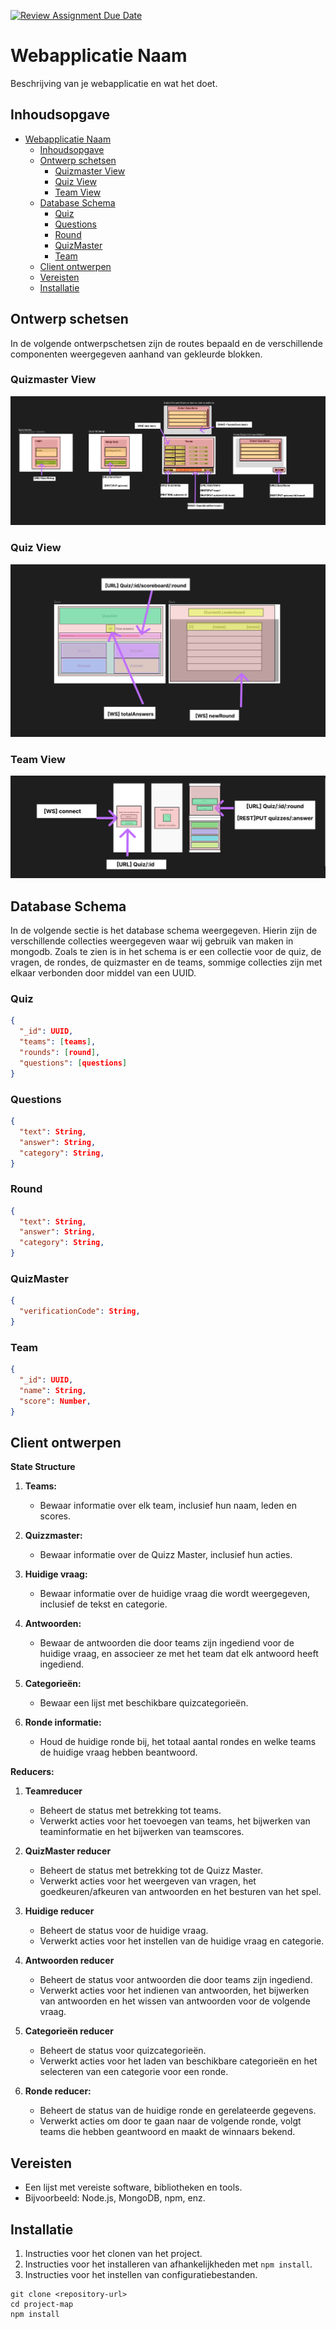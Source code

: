 [![Review Assignment Due Date](https://classroom.github.com/assets/deadline-readme-button-24ddc0f5d75046c5622901739e7c5dd533143b0c8e959d652212380cedb1ea36.svg)](https://classroom.github.com/a/nfN6GiDF)

# Webapplicatie Naam

Beschrijving van je webapplicatie en wat het doet.

## Inhoudsopgave
- [Webapplicatie Naam](#webapplicatie-naam)
  - [Inhoudsopgave](#inhoudsopgave)
  - [Ontwerp schetsen](#ontwerp-schetsen)
    - [Quizmaster View](#quizmaster-view)
    - [Quiz View](#quiz-view)
    - [Team View](#team-view)
  - [Database Schema](#database-schema)
    - [Quiz](#quiz)
    - [Questions](#questions)
    - [Round](#round)
    - [QuizMaster](#quizmaster)
    - [Team](#team)
  - [Client ontwerpen](#client-ontwerpen)
  - [Vereisten](#vereisten)
  - [Installatie](#installatie)

## Ontwerp schetsen 
In de volgende ontwerpschetsen zijn de routes bepaald en de verschillende componenten weergegeven aanhand van gekleurde blokken. 
### Quizmaster View

![Alt Text](files/QuizMaster.png?raw=true "QuizMaster")

### Quiz View

![Alt Text](files\Quiz.png?raw=true "Quiz")

### Team View

![Alt Text](files\Team.png?raw=true "Team")

## Database Schema
In de volgende sectie is het database schema weergegeven. Hierin zijn de verschillende collecties weergegeven waar wij gebruik van maken in mongodb. Zoals te zien is in het schema is er een collectie voor de quiz, de vragen, de rondes, de quizmaster en de teams, sommige collecties zijn met elkaar verbonden door middel van een UUID.
### Quiz
```json
{
  "_id": UUID,  
  "teams": [teams],
  "rounds": [round],
  "questions": [questions]
}
```

### Questions
```json
{
  "text": String,
  "answer": String,
  "category": String,
}
```

### Round
```json
{
  "text": String,
  "answer": String,
  "category": String,
}
```

### QuizMaster
```json
{
  "verificationCode": String,
}
```

### Team
```json
{
  "_id": UUID,    
  "name": String,
  "score": Number,
}
```
## Client ontwerpen

**State Structure**

1. **Teams:**
   - Bewaar informatie over elk team, inclusief hun naam, leden en scores.

2. **Quizzmaster:**
   - Bewaar informatie over de Quizz Master, inclusief hun acties.

3. **Huidige vraag:**
   - Bewaar informatie over de huidige vraag die wordt weergegeven, inclusief de tekst en categorie.

4. **Antwoorden:**
   - Bewaar de antwoorden die door teams zijn ingediend voor de huidige vraag, en associeer ze met het team dat elk antwoord heeft ingediend.

5. **Categorieën:**
   - Bewaar een lijst met beschikbare quizcategorieën.

6. **Ronde informatie:**
   - Houd de huidige ronde bij, het totaal aantal rondes en welke teams de huidige vraag hebben beantwoord.

**Reducers:**

1. **Teamreducer**
   - Beheert de status met betrekking tot teams.
   - Verwerkt acties voor het toevoegen van teams, het bijwerken van teaminformatie en het bijwerken van teamscores.

2. **QuizMaster reducer**
   - Beheert de status met betrekking tot de Quizz Master.
   - Verwerkt acties voor het weergeven van vragen, het goedkeuren/afkeuren van antwoorden en het besturen van het spel.

3. **Huidige reducer**
   - Beheert de status voor de huidige vraag.
   - Verwerkt acties voor het instellen van de huidige vraag en categorie.

4. **Antwoorden reducer**
   - Beheert de status voor antwoorden die door teams zijn ingediend.
   - Verwerkt acties voor het indienen van antwoorden, het bijwerken van antwoorden en het wissen van antwoorden voor de volgende vraag.

5. **Categorieën reducer**
   - Beheert de status voor quizcategorieën.
   - Verwerkt acties voor het laden van beschikbare categorieën en het selecteren van een categorie voor een ronde.

6. **Ronde reducer:**
   - Beheert de status van de huidige ronde en gerelateerde gegevens.
   - Verwerkt acties om door te gaan naar de volgende ronde, volgt teams die hebben geantwoord en maakt de winnaars bekend.


## Vereisten

- Een lijst met vereiste software, bibliotheken en tools.
- Bijvoorbeeld: Node.js, MongoDB, npm, enz.

## Installatie

1. Instructies voor het clonen van het project.
2. Instructies voor het installeren van afhankelijkheden met `npm install`.
3. Instructies voor het instellen van configuratiebestanden.

```shell
git clone <repository-url>
cd project-map
npm install
```


